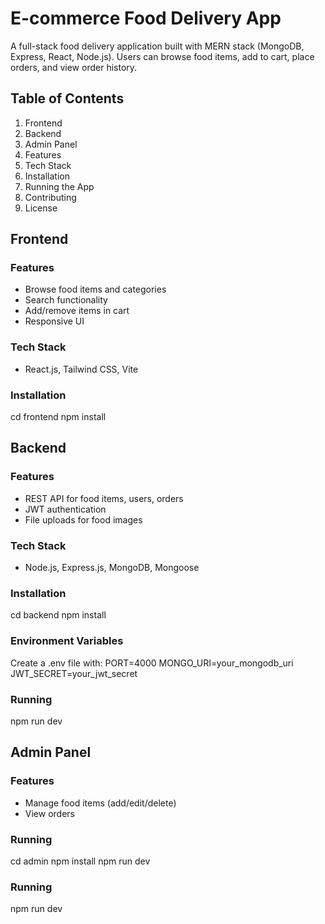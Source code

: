 # E-commerce Food Delivery App

A full-stack food delivery application built with MERN stack (MongoDB, Express, React, Node.js). Users can browse food items, add to cart, place orders, and view order history.

## Table of Contents
1. Frontend
2. Backend
3. Admin Panel
4. Features
5. Tech Stack
6. Installation
7. Running the App
8. Contributing
9. License

## Frontend

### Features
- Browse food items and categories
- Search functionality
- Add/remove items in cart
- Responsive UI

### Tech Stack
- React.js, Tailwind CSS, Vite

### Installation
cd frontend
npm install

## Backend

### Features
- REST API for food items, users, orders
- JWT authentication
- File uploads for food images

### Tech Stack
- Node.js, Express.js, MongoDB, Mongoose

### Installation
cd backend
npm install

### Environment Variables
Create a .env file with:
PORT=4000
MONGO_URI=your_mongodb_uri
JWT_SECRET=your_jwt_secret

### Running
npm run dev

## Admin Panel

### Features
- Manage food items (add/edit/delete)
- View orders

### Running
cd admin
npm install
npm run dev

### Running
npm run dev
